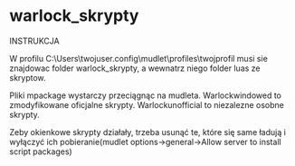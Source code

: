 # warlock_skrypty

INSTRUKCJA

W profilu C:\Users\twojuser\.config\mudlet\profiles\twojprofil musi sie znajdowac folder warlock_skrypty,
a wewnatrz niego folder luas ze skryptow.

Pliki mpackage wystarczy przeciągnąc na mudleta.
Warlockwindowed to zmodyfikowane oficjalne skrypty.
Warlockunofficial to niezalezne osobne skrypty.

Zeby okienkowe skrypty działały, trzeba usunąć te, które się same ładują i wyłączyć ich pobieranie(mudlet options->general->Allow server to install script packages)
